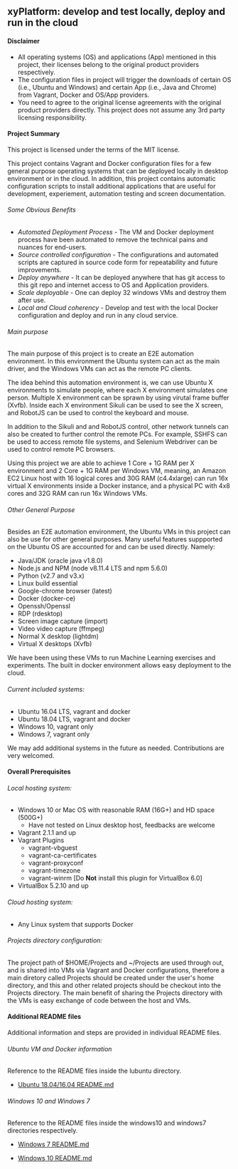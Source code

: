 ## xyPlatform: develop and test locally, deploy and run in the cloud

#### Disclaimer
* All operating systems (OS) and applications (App) mentioned in this project, their licenses belong to the original product providers respectively.
* The configuration files in project will trigger the downloads of certain OS (i.e., Ubuntu and Windows) and certain App (i.e., Java and Chrome) from Vagrant, Docker and OS/App providers.
* You need to agree to the original license agreements with the original product providers directly. This project does not assume any 3rd party licensing responsibility.

#### Project Summary
This project is licensed under the terms of the MIT license.

This project contains Vagrant and Docker configuration files for a few general purpose operating systems that can be deployed locally in desktop environment or in the cloud. In addition, this project contains automatic configuration scripts to install additional applications that are useful for development, experiement, automation testing and screen documentation.

###### Some Obvious Benefits
* *Automated Deployment Process* - The VM and Docker deployment process have been automated to remove the technical pains and nuances for end-users.
* *Source controlled configuration* - The configurations and automated scripts are captured in source code form for repeatability and future improvements.
* *Deploy anywhere* - It can be deployed anywhere that has git access to this git repo and internet access to OS and Application providers.
* *Scale deployable* - One can deploy 32 windows VMs and destroy them after use.
* *Local and Cloud coherency* - Develop and test with the local Docker configuration and deploy and run in any cloud service.

###### Main purpose
The main purpose of this project is to create an E2E automation environment. In this environment the Ubuntu system can act as the main driver, and the Windows VMs can act as the remote PC clients.

The idea behind this automation environment is, we can use Ubuntu X environments to simulate people, where each X environment simulates one person. Multiple X environment can be sprawn by using virutal frame buffer (Xvfb). Inside each X environment Sikuli can be used to see the X screen, and RobotJS can be used to control the keyboard and mouse.

In addition to the Sikuli and and RobotJS control, other network tunnels can also be created to further control the remote PCs. For example, SSHFS can be used to access remote file systems, and Selenium Webdriver can be used to control remote PC browsers.

Using this project we are able to achieve 1 Core + 1G RAM per X environment and 2 Core + 1G RAM per Windows VM, meaning, an Amazon EC2 Linux host with 16 logical cores and 30G RAM (c4.4xlarge) can run 16x virtual X environments inside a Docker instance, and a physical PC with 4x8 cores and 32G RAM can run 16x Windows VMs.

###### Other General Purpose
Besides an E2E automation environment, the Ubuntu VMs in this project can also be use for other general purposes. Many useful features suppported on the Ubuntu OS are accounted for and can be used directly. Namely:
* Java/JDK (oracle java v1.8.0)
* Node.js and NPM (node v8.11.4 LTS and npm 5.6.0)
* Python (v2.7 and v3.x)
* Linux build essential
* Google-chrome browser (latest)
* Docker (docker-ce)
* Openssh/Openssl
* RDP (rdesktop)
* Screen image capture (import)
* Video video capture (ffmpeg)
* Normal X desktop (lightdm)
* Virtual X desktops (Xvfb)

We have been using these VMs to run Machine Learning exercises and experiments. The built in docker environment allows easy deployment to the cloud.

###### Current included systems:
* Ubuntu 16.04 LTS, vagrant and docker
* Ubuntu 18.04 LTS, vagrant and docker
* Windows 10, vagrant only
* Windows 7, vagrant only

We may add additional systems in the future as needed. Contributions are very welcomed.

#### Overall Prerequisites

###### Local hosting system:
* Windows 10 or Mac OS with reasonable RAM (16G+) and HD space (500G+)
    - Have not tested on Linux desktop host, feedbacks are welcome
* Vagrant 2.1.1 and up
* Vagrant Plugins
    * vagrant-vbguest
    * vagrant-ca-certificates
    * vagrant-proxyconf
    * vagrant-timezone
    * vagrant-winrm [Do **Not** install this plugin for VirtualBox 6.0]
* VirtualBox 5.2.10 and up

###### Cloud hosting system:
* Any Linux system that supports Docker

###### Projects directory configuration:
The project path of $HOME/Projects and ~/Projects are used through out, and is shared into VMs via Vagrant and Docker configurations, therefore a main diretory called Projects should be created under the user's home directory, and this and other related projects should be checkout into the Projects directory. The main benefit of sharing the Projects directory with the VMs is easy exchange of code between the host and VMs.

#### Additional README files
Additional information and steps are provided in individual README files.

###### Ubuntu VM and Docker information
Reference to the README files inside the lubuntu directory.

* [Ubuntu 18.04/16.04 README.md](./lubuntu/README.md)

###### Windows 10 and Windows 7
Reference to the README files inside the windows10 and windows7 directories respectively.

* [Windows 7 README.md](./windows7/README.md)

* [Windows 10 README.md](./windows10/README.md)
